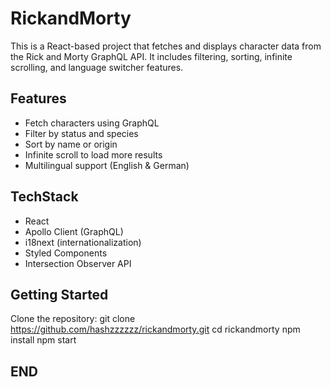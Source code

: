 # RickandMorty 
This is a React-based project that fetches and displays character data from the Rick and Morty GraphQL API. It includes filtering, sorting, infinite scrolling, and language switcher features.

## Features
- Fetch characters using GraphQL
- Filter by status and species
- Sort by name or origin
- Infinite scroll to load more results
- Multilingual support (English & German)

## TechStack
- React
- Apollo Client (GraphQL)
- i18next (internationalization)
- Styled Components
- Intersection Observer API

## Getting Started
Clone the repository: git clone https://github.com/hashzzzzzz/rickandmorty.git
cd rickandmorty
npm install
npm start

## END

